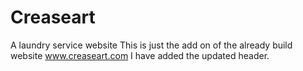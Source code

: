 # Creaseart
A laundry service website
This is just the add on of the already build website www.creaseart.com
I have added the updated header.
